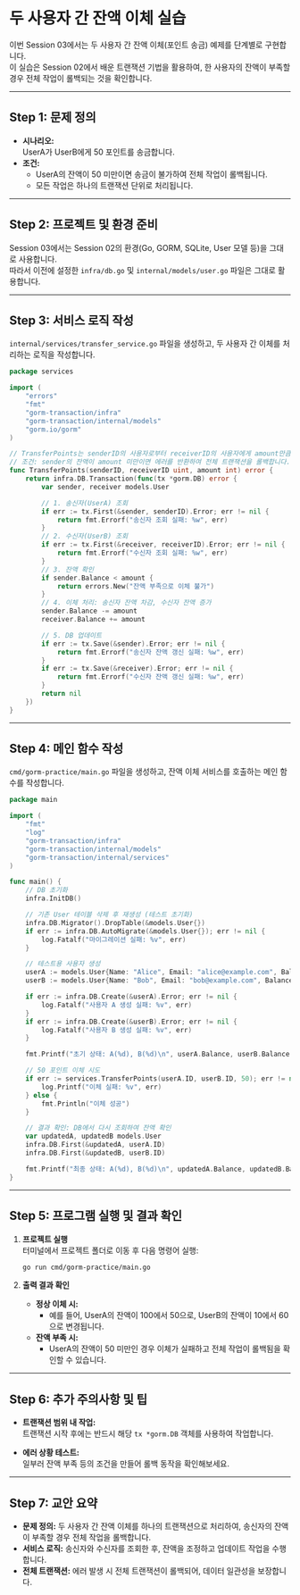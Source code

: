 # 두 사용자 간 잔액 이체 실습

이번 Session 03에서는 두 사용자 간 잔액 이체(포인트 송금) 예제를 단계별로 구현합니다.  
이 실습은 Session 02에서 배운 트랜잭션 기법을 활용하여, 한 사용자의 잔액이 부족할 경우 전체 작업이 롤백되는 것을 확인합니다.

---

## Step 1: 문제 정의

- **시나리오:**  
  UserA가 UserB에게 50 포인트를 송금합니다.
- **조건:**
    - UserA의 잔액이 50 미만이면 송금이 불가하여 전체 작업이 롤백됩니다.
    - 모든 작업은 하나의 트랜잭션 단위로 처리됩니다.

---

## Step 2: 프로젝트 및 환경 준비

Session 03에서는 Session 02의 환경(Go, GORM, SQLite, User 모델 등)을 그대로 사용합니다.  
따라서 이전에 설정한 `infra/db.go` 및 `internal/models/user.go` 파일은 그대로 활용합니다.

---

## Step 3: 서비스 로직 작성

`internal/services/transfer_service.go` 파일을 생성하고, 두 사용자 간 이체를 처리하는 로직을 작성합니다.

```go
package services

import (
	"errors"
	"fmt"
	"gorm-transaction/infra"
	"gorm-transaction/internal/models"
	"gorm.io/gorm"
)

// TransferPoints는 senderID의 사용자로부터 receiverID의 사용자에게 amount만큼 포인트를 이체합니다.
// 조건: sender의 잔액이 amount 미만이면 에러를 반환하여 전체 트랜잭션을 롤백합니다.
func TransferPoints(senderID, receiverID uint, amount int) error {
	return infra.DB.Transaction(func(tx *gorm.DB) error {
		var sender, receiver models.User

		// 1. 송신자(UserA) 조회
		if err := tx.First(&sender, senderID).Error; err != nil {
			return fmt.Errorf("송신자 조회 실패: %w", err)
		}
		// 2. 수신자(UserB) 조회
		if err := tx.First(&receiver, receiverID).Error; err != nil {
			return fmt.Errorf("수신자 조회 실패: %w", err)
		}
		// 3. 잔액 확인
		if sender.Balance < amount {
			return errors.New("잔액 부족으로 이체 불가")
		}
		// 4. 이체 처리: 송신자 잔액 차감, 수신자 잔액 증가
		sender.Balance -= amount
		receiver.Balance += amount

		// 5. DB 업데이트
		if err := tx.Save(&sender).Error; err != nil {
			return fmt.Errorf("송신자 잔액 갱신 실패: %w", err)
		}
		if err := tx.Save(&receiver).Error; err != nil {
			return fmt.Errorf("수신자 잔액 갱신 실패: %w", err)
		}
		return nil
	})
}
```

---

## Step 4: 메인 함수 작성

`cmd/gorm-practice/main.go` 파일을 생성하고, 잔액 이체 서비스를 호출하는 메인 함수를 작성합니다.

```go
package main

import (
	"fmt"
	"log"
	"gorm-transaction/infra"
	"gorm-transaction/internal/models"
	"gorm-transaction/internal/services"
)

func main() {
	// DB 초기화
	infra.InitDB()

	// 기존 User 테이블 삭제 후 재생성 (테스트 초기화)
	infra.DB.Migrator().DropTable(&models.User{})
	if err := infra.DB.AutoMigrate(&models.User{}); err != nil {
		log.Fatalf("마이그레이션 실패: %v", err)
	}

	// 테스트용 사용자 생성
	userA := models.User{Name: "Alice", Email: "alice@example.com", Balance: 100}
	userB := models.User{Name: "Bob", Email: "bob@example.com", Balance: 10}

	if err := infra.DB.Create(&userA).Error; err != nil {
		log.Fatalf("사용자 A 생성 실패: %v", err)
	}
	if err := infra.DB.Create(&userB).Error; err != nil {
		log.Fatalf("사용자 B 생성 실패: %v", err)
	}

	fmt.Printf("초기 상태: A(%d), B(%d)\n", userA.Balance, userB.Balance)

	// 50 포인트 이체 시도
	if err := services.TransferPoints(userA.ID, userB.ID, 50); err != nil {
		log.Printf("이체 실패: %v", err)
	} else {
		fmt.Println("이체 성공")
	}

	// 결과 확인: DB에서 다시 조회하여 잔액 확인
	var updatedA, updatedB models.User
	infra.DB.First(&updatedA, userA.ID)
	infra.DB.First(&updatedB, userB.ID)

	fmt.Printf("최종 상태: A(%d), B(%d)\n", updatedA.Balance, updatedB.Balance)
}
```

---

## Step 5: 프로그램 실행 및 결과 확인

1. **프로젝트 실행**  
   터미널에서 프로젝트 폴더로 이동 후 다음 명령어 실행:
   ```bash
   go run cmd/gorm-practice/main.go
   ```

2. **출력 결과 확인**
    - **정상 이체 시:**
        - 예를 들어, UserA의 잔액이 100에서 50으로, UserB의 잔액이 10에서 60으로 변경됩니다.
    - **잔액 부족 시:**
        - UserA의 잔액이 50 미만인 경우 이체가 실패하고 전체 작업이 롤백됨을 확인할 수 있습니다.

---

## Step 6: 추가 주의사항 및 팁

- **트랜잭션 범위 내 작업:**  
  트랜잭션 시작 후에는 반드시 해당 `tx *gorm.DB` 객체를 사용하여 작업합니다.

- **에러 상황 테스트:**  
  일부러 잔액 부족 등의 조건을 만들어 롤백 동작을 확인해보세요.

---

## Step 7: 교안 요약

- **문제 정의:** 두 사용자 간 잔액 이체를 하나의 트랜잭션으로 처리하여, 송신자의 잔액이 부족할 경우 전체 작업을 롤백합니다.
- **서비스 로직:** 송신자와 수신자를 조회한 후, 잔액을 조정하고 업데이트 작업을 수행합니다.
- **전체 트랜잭션:** 에러 발생 시 전체 트랜잭션이 롤백되어, 데이터 일관성을 보장합니다.
